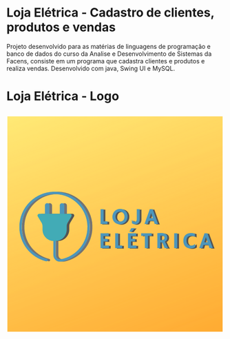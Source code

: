 # Loja Elétrica - Cadastro de clientes, produtos e vendas

<span>
Projeto desenvolvido para as matérias de linguagens de programação e banco de dados do curso da Analise e Desenvolvimento de Sistemas  da Facens, consiste em um programa que cadastra clientes e produtos e realiza vendas. Desenvolvido com java, Swing UI e MySQL.
</span>

# Loja Elétrica - Logo

<h2 align="center">
  <img alt="Logo Loja Elétrica" title="Logo Loja Elétrica" src=".github/logo.png" /> 
</h2>
